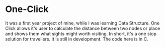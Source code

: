 # One-Click
It was a first year project of mine, while I was learning Data Structure. One Click allows it's user to calculate the distance between two nodes or place and shows them what sights might worth visiting. In short, it's a one stop solution for travellers. It is still in development. The code here is in C.
